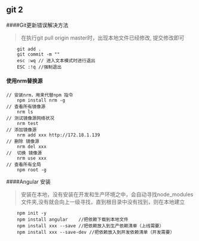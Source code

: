 ##  git 2
####Git更新错误解决方法
> 在执行git pull origin master时，出现本地文件已经修改,    提交修改即可
```
	git add .
	git commit -m ""
	esc :wq // 进入文本模式时进行退出
	ESC :!q //强制退出
```
####   使用nrm替换源
```
// 安装nrm，用来代替npm 指令
	npm install nrm -g
// 查看所有镜像源
	nrm ls
// 测试镜像源网络状况
	nrm test
// 添加镜像源
	nrm add xxx http://172.18.1.139
// 删除 镜像源
	nrm del xxx
//  切换 镜像源
	nrm use xxx
// 查看所有全局
	npm root -g
```
####Angular 安装
> 安装在本地，没有安装在开发和生产环境之中，会自动寻找node_modules文件夹,没有就会向上一级寻找，直到根目录中没有找到，则在本地建立
```
	npm init -y
	npm install angular    //把依赖下载到本地文件
	npm install xxx --save //把依赖放入到生产依赖清单（上线需要）
	npm install xxx --save-dev //把依赖放入到开发依赖清单（开发需要）
```
